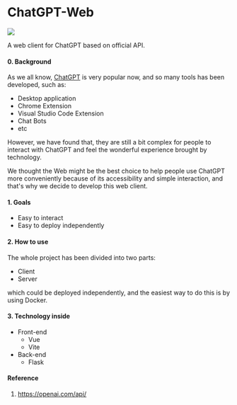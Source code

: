 # ChatGPT-Web
<p align="left">
<a href="https://opensource.org/licenses/MIT"><img src="https://img.shields.io/badge/License-MIT-green.svg"></a>
</p>

A web client for ChatGPT based on official API.

#### 0. Background

As we all know, [ChatGPT](https://openai.com/blog/chatgpt/) is very popular now, and so many tools has been developed, such as:

- Desktop application
- Chrome Extension
- Visual Studio Code Extension
- Chat Bots
- etc

However, we have found that, they are still a bit complex for people to interact with ChatGPT and feel the wonderful experience brought by technology. 

We thought the Web might be the best choice to help people use ChatGPT more conveniently because of its accessibility and simple interaction, and that's why we decide to develop this web client.

#### 1. Goals

- Easy to interact
- Easy to deploy independently

#### 2. How to use

The whole project has been divided into two parts:

- Client
- Server

which could be deployed independently, and the easiest way to do this is by using Docker.



#### 3. Technology inside

- Front-end
  - Vue
  - Vite
- Back-end
  - Flask

#### Reference

1. https://openai.com/api/

